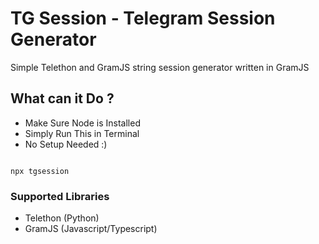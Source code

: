 # TG Session - Telegram Session Generator

Simple Telethon and GramJS string session generator written in GramJS

## What can it Do ? 
* Make Sure Node is Installed 
* Simply Run This in Terminal
* No Setup Needed :) 

```

npx tgsession

```
### Supported Libraries
* Telethon (Python)
* GramJS (Javascript/Typescript)
